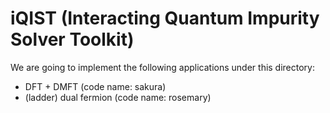 # iQIST (Interacting Quantum Impurity Solver Toolkit)

We are going to implement the following applications under this directory:

* DFT + DMFT (code name: sakura)
* (ladder) dual fermion (code name: rosemary)
